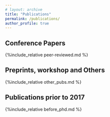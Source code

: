 ```yaml
---
# layout: archive
title: "Publications"
permalink: /publications/
author_profile: true
---
```

## Conference Papers
{%include_relative peer-reviewed.md %}

## Preprints, workshop and Others
{%include_relative other_pubs.md %}

## Publications prior to 2017
{%include_relative before_phd.md %}
